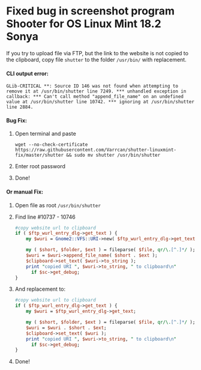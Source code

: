 # Fixed bug in screenshot program **Shooter** for OS Linux Mint 18.2 Sonya

If you try to upload file via FTP, but the link to the website is not copied to the clipboard, copy file `shutter` to the folder `/usr/bin/` with replacement.

#### CLI output error:
`GLib-CRITICAL **: Source ID 146 was not found when attempting to remove it at /usr/bin/shutter line 7249.
 *** unhandled exception in callback:
 *** Can't call method "append_file_name" on an undefined value at /usr/bin/shutter line 10742.
 *** ignoring at /usr/bin/shutter line 2884.`
 
#### Bug Fix:
1. Open terminal and paste

	`wget --no-check-certificate https://raw.githubusercontent.com/Varrcan/shutter-linuxmint-fix/master/shutter && sudo mv shutter /usr/bin/shutter`
	
2. Enter root password
3. Done!



#### Or manual Fix:
1. Open file as root `/usr/bin/shutter`
2. Find line #10737 - 10746
	```perl
	#copy website url to clipboard
	if ( $ftp_wurl_entry_dlg->get_text ) {
	    my $wuri = Gnome2::VFS::URI->new( $ftp_wurl_entry_dlg->get_text );
	
	    my ( $short, $folder, $ext ) = fileparse( $file, qr/\.[^.]*/ );
	    $wuri = $wuri->append_file_name( $short . $ext );
	    $clipboard->set_text( $wuri->to_string );
	    print "copied URI ", $wuri->to_string, " to clipboard\n"
	      if $sc->get_debug;
	}
	```
3. And replacement to:
	```perl
	#copy website url to clipboard
	if ( $ftp_wurl_entry_dlg->get_text ) {
	    my $wuri = $ftp_wurl_entry_dlg->get_text;
	
	    my ( $short, $folder, $ext ) = fileparse( $file, qr/\.[^.]*/ );
	    $wuri = $wuri . $short . $ext;
	    $clipboard->set_text( $wuri );
	    print "copied URI ", $wuri->to_string, " to clipboard\n"
	      if $sc->get_debug;
	}
	```
	
4. Done!
